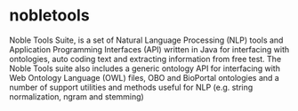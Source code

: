 # nobletools
Noble Tools Suite, is a set of Natural Language Processing (NLP) tools and Application Programming Interfaces (API) written in Java for interfacing with ontologies, auto coding text and extracting information from free test. The Noble Tools suite also includes a generic ontology API for interfacing with Web Ontology Language (OWL) files, OBO and BioPortal ontologies and a number of support utilities and methods useful for NLP (e.g. string normalization, ngram and stemming)
